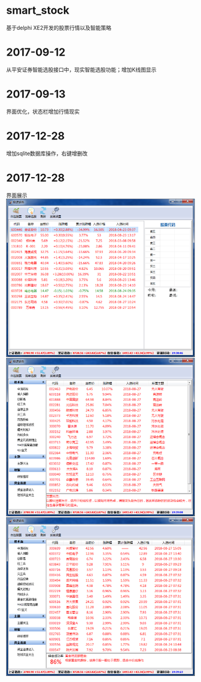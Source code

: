 # smart_stock
基于delphi XE2开发的股票行情以及智能策略

# 2017-09-12
从平安证券智能选股接口中，现实智能选股功能；增加K线图显示

# 2017-09-13
界面优化，状态栏增加行情现实

# 2017-12-28
增加sqlite数据库操作，右键增删改

# 2017-12-28
界面展示
![image](https://github.com/Allenhufanfan/smart_stock/blob/master/sample1.png)
![image](https://github.com/Allenhufanfan/smart_stock/blob/master/sample2.png)
![image](https://github.com/Allenhufanfan/smart_stock/blob/master/sample3.png)